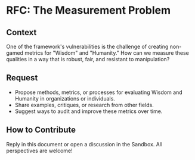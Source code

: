 # RFC: The Measurement Problem

## Context
One of the framework's vulnerabilities is the challenge of creating non-gamed metrics for "Wisdom" and "Humanity." How can we measure these qualities in a way that is robust, fair, and resistant to manipulation?

## Request
- Propose methods, metrics, or processes for evaluating Wisdom and Humanity in organizations or individuals.
- Share examples, critiques, or research from other fields.
- Suggest ways to audit and improve these metrics over time.

## How to Contribute
Reply in this document or open a discussion in the Sandbox. All perspectives are welcome!